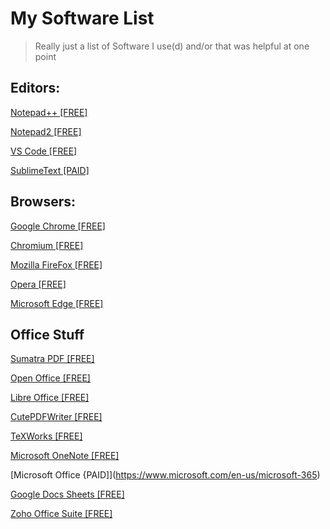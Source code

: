 
# My Software List
> Really just a list of Software I use(d) and/or that was helpful at one point
## Editors:
[Notepad++ [FREE]](https://notepad-plus-plus.org/)

[Notepad2 [FREE]](http://www.flos-freeware.ch/notepad2.html)

[VS Code [FREE]](https://code.visualstudio.com/)

[SublimeText [PAID]](https://www.sublimetext.com/)

## Browsers:
[Google Chrome [FREE]](https://www.google.com/chrome/)

[Chromium [FREE]](https://www.chromium.org/Home)

[Mozilla FireFox [FREE]](https://www.mozilla.org/en-US/exp/firefox/)

[Opera [FREE]](https://www.opera.com/)

[Microsoft Edge [FREE]](https://www.microsoft.com/en-us/edge)
## Office Stuff
[Sumatra PDF [FREE]](https://www.sumatrapdfreader.org/free-pdf-reader.html)

[Open Office [FREE]](https://www.openoffice.org/)

[Libre Office [FREE]](https://www.libreoffice.org/)

[CutePDFWriter [FREE]](https://www.cutepdf.com/Products/CutePDF/writer.asp)

[TeXWorks [FREE]](https://sourceforge.net/projects/texworks.mirror/)

[Microsoft OneNote [FREE]](https://www.onenote.com/download)

[Microsoft Office {PAID]](https://www.microsoft.com/en-us/microsoft-365)

[Google Docs Sheets [FREE]](https://www.google.com/docs/about/)

[Zoho Office Suite [FREE]](https://www.zoho.com/docs/office-suite.html)

[]()

[]()

[]()

[]()

[]()

[]()

[]()

[]()

[]()

[]()

[]()
